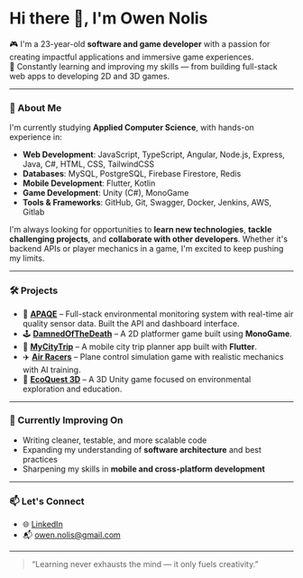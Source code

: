 # Hi there 👋, I'm Owen Nolis

🎮 I'm a 23-year-old **software and game developer** with a passion for creating impactful applications and immersive game experiences.  
🧠 Constantly learning and improving my skills — from building full-stack web apps to developing 2D and 3D games.

---

### 🚀 About Me

I'm currently studying **Applied Computer Science**, with hands-on experience in:

- **Web Development**: JavaScript, TypeScript, Angular, Node.js, Express, Java, C#, HTML, CSS, TailwindCSS
- **Databases**: MySQL, PostgreSQL, Firebase Firestore, Redis
- **Mobile Development**: Flutter, Kotlin
- **Game Development**: Unity (C#), MonoGame
- **Tools & Frameworks**: GitHub, Git, Swagger, Docker, Jenkins, AWS, Gitlab

I'm always looking for opportunities to **learn new technologies**, **tackle challenging projects**, and **collaborate with other developers**. Whether it's backend APIs or player mechanics in a game, I'm excited to keep pushing my limits.

---

### 🛠️ Projects

- 🔬 **[APAQE](#)** – Full-stack environmental monitoring system with real-time air quality sensor data. Built the API and dashboard interface.  
- 🕹️ **[DamnedOfTheDeath](#)** – A 2D platformer game built using **MonoGame**.
- 🧭 **[MyCityTrip](#)** – A mobile city trip planner app built with **Flutter**.
- ✈️ **[Air Racers](#)** – Plane control simulation game with realistic mechanics with AI training.
- 🌿 **[EcoQuest 3D](#)** – A 3D Unity game focused on environmental exploration and education.

---

### 🌱 Currently Improving On

- Writing cleaner, testable, and more scalable code
- Expanding my understanding of **software architecture** and best practices
- Sharpening my skills in **mobile and cross-platform development**

---

### 📫 Let's Connect

- 🌐 [LinkedIn](https://www.linkedin.com/in/owen-nolis/)
- 📬 owen.nolis@gmail.com

---

> “Learning never exhausts the mind — it only fuels creativity.”
